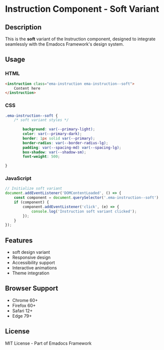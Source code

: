 # Instruction Component - Soft Variant

## Description
This is the **soft** variant of the Instruction component, designed to integrate seamlessly with the Emadocs Framework's design system.

## Usage

### HTML
```html
<instruction class="ema-instruction ema-instruction--soft">
    Content here
</instruction>
```

### CSS
```css
.ema-instruction--soft {
    /* soft variant styles */
    
        background: var(--primary-light);
        color: var(--primary-dark);
        border: 1px solid var(--primary);
        border-radius: var(--border-radius-lg);
        padding: var(--spacing-md) var(--spacing-lg);
        box-shadow: var(--shadow-sm);
        font-weight: 500;
    
}
```

### JavaScript
```javascript
// Initialize soft variant
document.addEventListener('DOMContentLoaded', () => {
    const component = document.querySelector('.ema-instruction--soft');
    if (component) {
        component.addEventListener('click', (e) => {
            console.log('Instruction soft variant clicked');
        });
    }
});
```

## Features
- soft design variant
- Responsive design
- Accessibility support
- Interactive animations
- Theme integration

## Browser Support
- Chrome 60+
- Firefox 60+
- Safari 12+
- Edge 79+

## License
MIT License - Part of Emadocs Framework
